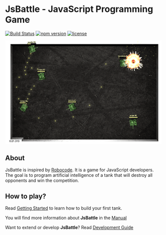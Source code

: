 # JsBattle - JavaScript Programming Game

[![Build Status](https://travis-ci.org/jamro/jsbattle.svg?branch=master)](https://travis-ci.org/jamro/jsbattle)
[![npm version](https://badge.fury.io/js/jsbattle.svg)](https://badge.fury.io/js/jsbattle)
[![license](https://img.shields.io/github/license/jamro/jsbattle.svg)](https://opensource.org/licenses/MIT)

![alt text](/docs/img/screenshot.png)

## About
JsBattle is inspired by [Robocode](http://robocode.sourceforge.net/). It is a game for JavaScript developers. The goal is to program artificial intelligence of a tank that will destroy all opponents and win the competition.

## How to play?

Read [Getting Started](/docs/getting_started.md) to learn how to build your first tank.

You will find more information about **JsBattle** in the [Manual](/docs/manual/README.md)

Want to extend or develop **JsBattle**? Read [Development Guide](/docs/dev_guide/README.md)
